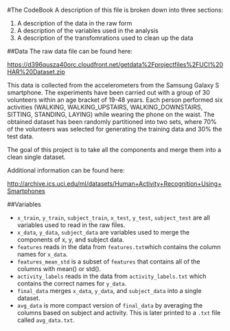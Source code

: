 #The CodeBook
A description of this file is broken down into three sections:

1. A description of the data in the raw form
2. A description of the variables used in the analysis
3. A description of the transfomrations used to clean up the data

##Data
The raw data file can be found here:

https://d396qusza40orc.cloudfront.net/getdata%2Fprojectfiles%2FUCI%20HAR%20Dataset.zip

This data is collected from the accelerometers from the Samsung Galaxy S smartphone. The experiments have been carried out with a group 
of 30 volunteers within an age bracket of 19-48 years. Each person performed six activities (WALKING, WALKING_UPSTAIRS, 
WALKING_DOWNSTAIRS, SITTING, STANDING, LAYING) while wearing the phone on the waist. The obtained dataset has been randomly partitioned 
into two sets, where 70% of the volunteers was selected for generating the training data and 30% the test data. 

The goal of this project is to take all the components and merge them into a clean single dataset.

Additional information can be found here:

http://archive.ics.uci.edu/ml/datasets/Human+Activity+Recognition+Using+Smartphones 

##Variables
* `x_train`, `y_train`, `subject_train`, `x_test`, `y_test`, `subject_test` are all variables used to read in the raw files.
* `x_data`, `y_data`, `subject_data` are variables used to merge the components of x, y, and subject data.
* `features` reads in the data from `features.txt`which contains the column names for `x_data`.
* `features_mean_std` is a subset of `features` that contains all of the columns with mean() or std().
* `activity_labels` reads in the data from `activity_labels.txt` which contains the correct names for `y_data`.
* `final_data` merges `x_data`, `y_data`, and `subject_data` into a single dataset.
* `avg_data` is more compact version of `final_data` by averaging the columns based on subject and activity. This is later printed to a `.txt` file called `avg_data.txt`.
